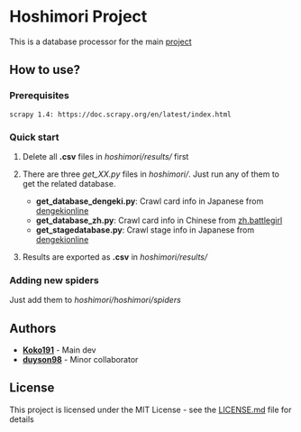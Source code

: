 # Hoshimori Project

This is a database processor for the main [project](https://github.com/kokonguyen191/Hoshimori-Project)

## How to use?

### Prerequisites

```
scrapy 1.4: https://doc.scrapy.org/en/latest/index.html
```

### Quick start

1. Delete all **.csv** files in *hoshimori/results/* first

2. There are three *get_XX.py* files in *hoshimori/*. Just run any of them to get the related database.
    - **get_database_dengeki.py**: Crawl card info in Japanese from [dengekionline](https://wiki.dengekionline.com/battlegirl/)
    - **get_database_zh.py**: Crawl card info in Chinese from [zh.battlegirl](https://zh.battlegirl.wikia.com/)
    - **get_stagedatabase.py**: Crawl stage info in Japanese from [dengekionline](https://wiki.dengekionline.com/battlegirl/)
  
3. Results are exported as **.csv** in *hoshimori/results/*

### Adding new spiders

Just add them to *hoshimori/hoshimori/spiders*

## Authors

* **[Koko191](https://github.com/kokonguyen191)** -  Main dev
* **[duyson98](https://github.com/duyson98)** - Minor collaborator

## License

This project is licensed under the MIT License - see the [LICENSE.md](LICENSE) file for details
